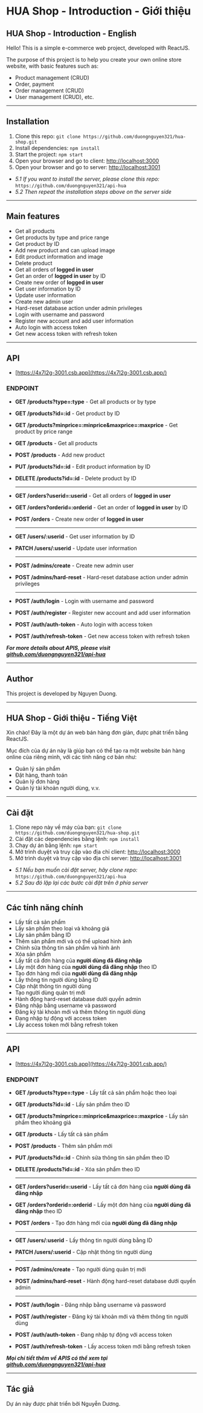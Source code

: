 # HUA Shop - Introduction - Giới thiệu

## HUA Shop - Introduction - English

Hello! This is a simple e-commerce web project, developed with ReactJS.

The purpose of this project is to help you create your own online store website, with basic features such as:

- Product management (CRUD)
- Order, payment
- Order management (CRUD)
- User management (CRUD), etc.

---

## Installation

1.  Clone this repo: `git clone https://github.com/duongnguyen321/hua-shop.git`
2.  Install dependencies: `npm install`
3.  Start the project: `npm start`
4.  Open your browser and go to client: [http://localhost:3000](http://localhost:3000)
5.  Open your browser and go to server: [http://localhost:3001](http://localhost:3001)

- _5.1 If you want to install the server, please clone this repo:_ `https://github.com/duongnguyen321/api-hua`
- _5.2 Then repeat the installation steps above on the server side_

---

## Main features

- Get all products
- Get products by type and price range
- Get product by ID
- Add new product and can upload image
- Edit product information and image
- Delete product
- Get all orders of **logged in user**
- Get an order of **logged in user** by ID
- Create new order of **logged in user**
- Get user information by ID
- Update user information
- Create new admin user
- Hard-reset database action under admin privileges
- Login with username and password
- Register new account and add user information
- Auto login with access token
- Get new access token with refresh token

---

## API

- [https://4x7l2g-3001.csb.app](https://4x7l2g-3001.csb.app/)

### ENDPOINT

- **GET /products?type=:type** - Get all products or by type

- **GET /products?id=:id** - Get product by ID

- **GET /products?minprice=:minprice&maxprice=:maxprice** - Get product by price range

- **GET /products** - Get all products

- **POST /products** - Add new product

- **PUT /products?id=:id** - Edit product information by ID

- **DELETE /products?id=:id** - Delete product by ID

  ***

- **GET /orders?userid=:userid** - Get all orders of **logged in user**

- **GET /orders?orderid=:orderid** - Get an order of **logged in user** by ID

- **POST /orders** - Create new order of **logged in user**

  ***

- **GET /users/:userid** - Get user information by ID

- **PATCH /users/:userid** - Update user information

  ***

- **POST /admins/create** - Create new admin user

- **POST /admins/hard-reset** - Hard-reset database action under admin privileges

  ***

- **POST /auth/login** - Login with username and password

- **POST /auth/register** - Register new account and add user information

- **POST /auth/auth-token** - Auto login with access token

- **POST /auth/refresh-token** - Get new access token with refresh token

**_For more details about APIS, please visit [github.com/duongnguyen321/api-hua](https://github.com/duongnguyen321/api-hua)_**

---

## Author

This project is developed by Nguyen Duong.

---

## HUA Shop - Giới thiệu - Tiếng Việt

Xin chào! Đây là một dự án web bán hàng đơn giản, được phát triển bằng ReactJS.

Mục đích của dự án này là giúp bạn có thể tạo ra một website bán hàng online của riêng mình, với các tính năng cơ bản như:

- Quản lý sản phẩm
- Đặt hàng, thanh toán
- Quản lý đơn hàng
- Quản lý tài khoản người dùng, v.v.

---

## Cài đặt

1.  Clone repo này về máy của bạn: `git clone https://github.com/duongnguyen321/hua-shop.git`
2.  Cài đặt các dependencies bằng lệnh: `npm install`
3.  Chạy dự án bằng lệnh: `npm start`
4.  Mở trình duyệt và truy cập vào địa chỉ client: [http://localhost:3000](http://localhost:3000)
5.  Mở trình duyệt và truy cập vào địa chỉ server: [http://localhost:3001](http://localhost:3001)

- _5.1 Nếu bạn muốn cài đặt server, hãy clone repo:_ `https://github.com/duongnguyen321/api-hua`
- _5.2 Sau đó lặp lại các bước cài đặt trên ở phía server_

---

## Các tính năng chính

- Lấy tất cả sản phẩm
- Lấy sản phẩm theo loại và khoảng giá
- Lấy sản phẩm bằng ID
- Thêm sản phẩm mới và có thể upload hình ảnh
- Chỉnh sửa thông tin sản phẩm và hình ảnh
- Xóa sản phẩm
- Lấy tất cả đơn hàng của **người dùng đã đăng nhập**
- Lấy một đơn hàng của **người dùng đã đăng nhập** theo ID
- Tạo đơn hàng mới của **người dùng đã đăng nhập**
- Lấy thông tin người dùng bằng ID
- Cập nhật thông tin người dùng
- Tạo người dùng quản trị mới
- Hành động hard-reset database dưới quyền admin
- Đăng nhập bằng username và password
- Đăng ký tài khoản mới và thêm thông tin người dùng
- Đang nhập tự động với access token
- Lấy access token mới bằng refresh token

---

## API

- [https://4x7l2g-3001.csb.app](https://4x7l2g-3001.csb.app/)

### ENDPOINT

- **GET /products?type=:type** - Lấy tất cả sản phẩm hoặc theo loại

- **GET /products?id=:id** - Lấy sản phẩm theo ID

- **GET /products?minprice=:minprice&maxprice=:maxprice** - Lấy sản phẩm theo khoảng giá

- **GET /products** - Lấy tất cả sản phẩm

- **POST /products** - Thêm sản phẩm mới

- **PUT /products?id=:id** - Chỉnh sửa thông tin sản phẩm theo ID

- **DELETE /products?id=:id** - Xóa sản phẩm theo ID

  ***

- **GET /orders?userid=:userid** - Lấy tất cả đơn hàng của **người dùng đã đăng nhập**

- **GET /orders?orderid=:orderid** - Lấy một đơn hàng của **người dùng đã đăng nhập** theo ID

- **POST /orders** - Tạo đơn hàng mới của **người dùng đã đăng nhập**

  ***

- **GET /users/:userid** - Lấy thông tin người dùng bằng ID

- **PATCH /users/:userid** - Cập nhật thông tin người dùng

  ***

- **POST /admins/create** - Tạo người dùng quản trị mới

- **POST /admins/hard-reset** - Hành động hard-reset database dưới quyền admin

  ***

- **POST /auth/login** - Đăng nhập bằng username và password

- **POST /auth/register** - Đăng ký tài khoản mới và thêm thông tin người dùng

- **POST /auth/auth-token** - Đang nhập tự động với access token

- **POST /auth/refresh-token** - Lấy access token mới bằng refresh token

**_Mọi chi tiết thêm về APIS có thể xem tại [github.com/duongnguyen321/api-hua](https://github.com/duongnguyen321/api-hua)_**

---

## Tác giả

Dự án này được phát triển bởi Nguyễn Dương.
